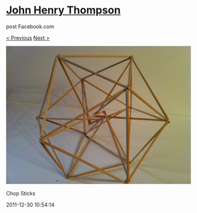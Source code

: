 # [John Henry Thompson](../README.md)
post Facebook.com

[< Previous](2011-12-30-8.md) [Next >](2011-12-29-1.md)

[![](../media/2011-12-30/Chop-Sticks-6.jpg)](../README.md)

Chop Sticks

2011-12-30 10:54:14